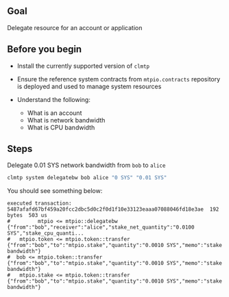 ## Goal

Delegate resource for an account or application

## Before you begin

* Install the currently supported version of `clmtp`

* Ensure the reference system contracts from `mtpio.contracts` repository is deployed and used to manage system resources

* Understand the following:
  * What is an account
  * What is network bandwidth
  * What is CPU bandwidth



## Steps

Delegate 0.01 SYS network bandwidth from `bob` to `alice`

```sh
clmtp system delegatebw bob alice "0 SYS" "0.01 SYS"
```

You should see something below:

```console
executed transaction: 5487afafd67bf459a20fcc2dbc5d0c2f0d1f10e33123eaaa07088046fd18e3ae  192 bytes  503 us
#         mtpio <= mtpio::delegatebw            {"from":"bob","receiver":"alice","stake_net_quantity":"0.0100 SYS","stake_cpu_quanti...
#   mtpio.token <= mtpio.token::transfer        {"from":"bob","to":"mtpio.stake","quantity":"0.0010 SYS","memo":"stake bandwidth"}
#  bob <= mtpio.token::transfer        {"from":"bob","to":"mtpio.stake","quantity":"0.0010 SYS","memo":"stake bandwidth"}
#   mtpio.stake <= mtpio.token::transfer        {"from":"bob","to":"mtpio.stake","quantity":"0.0010 SYS","memo":"stake bandwidth"}
```
